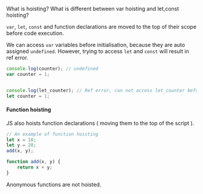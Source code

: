 What is hoisting?
What is different between var hoisting and let,const hoisting?

`var`, `let`, `const` and function declarations are moved to the top of their scope before code execution.

We can access `var` variables before initialisation, because they are auto assigned `undefined`.
However, trying to access `let` and `const` will result in ref error.

```ts
console.log(counter); // undefined
var counter = 1;


console.log(let_counter); // Ref error, can not access let_counter before initialisation
let counter = 1;
```


#### Function hoisting
JS also hoists function declarations ( moving them to the top of the script ).

```ts
// An example of function hoisting
let x = 10;
let y = 20;
add(x, y);

function add(x, y) {
	return x + y;
}
```

Anonymous functions are not hoisted.



